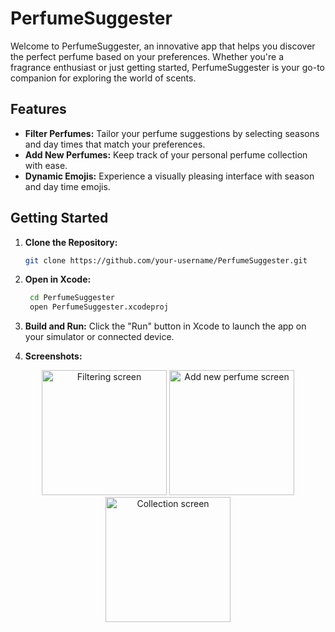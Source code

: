 # PerfumeSuggester

Welcome to PerfumeSuggester, an innovative app that helps you discover the perfect perfume based on your preferences. Whether you're a fragrance enthusiast or just getting started, PerfumeSuggester is your go-to companion for exploring the world of scents.

## Features

- **Filter Perfumes:** Tailor your perfume suggestions by selecting seasons and day times that match your preferences.
- **Add New Perfumes:** Keep track of your personal perfume collection with ease.
- **Dynamic Emojis:** Experience a visually pleasing interface with season and day time emojis.

## Getting Started

1. **Clone the Repository:**
   ```bash
   git clone https://github.com/your-username/PerfumeSuggester.git
2. **Open in Xcode:**
   ```bash
    cd PerfumeSuggester
    open PerfumeSuggester.xcodeproj
3. **Build and Run:**
  Click the "Run" button in Xcode to launch the app on your simulator or connected device.

4. **Screenshots:**

<p align="middle">
  <img src="PerfumeSuggester/Screenshots/IMG_2418.jpeg" alt="Filtering screen" width="200"/>
  <img src="PerfumeSuggester/Screenshots/IMG_2419.jpeg" alt="Add new perfume screen" width="200"/>
  <img src="PerfumeSuggester/Screenshots/IMG_2420.jpeg" alt="Collection screen" width="200"/>
</p>
